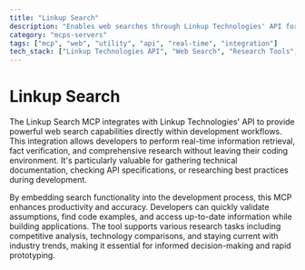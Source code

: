 ```yaml
---
title: "Linkup Search"
description: "Enables web searches through Linkup Technologies' API for information gathering, fact-checking, and research tasks."
category: "mcps-servers"
tags: ["mcp", "web", "utility", "api", "real-time", "integration"]
tech_stack: ["Linkup Technologies API", "Web Search", "Research Tools", "Information Retrieval"]
---
```


# Linkup Search

The Linkup Search MCP integrates with Linkup Technologies' API to provide powerful web search capabilities directly within development workflows. This integration allows developers to perform real-time information retrieval, fact verification, and comprehensive research without leaving their coding environment. It's particularly valuable for gathering technical documentation, checking API specifications, or researching best practices during development.

By embedding search functionality into the development process, this MCP enhances productivity and accuracy. Developers can quickly validate assumptions, find code examples, and access up-to-date information while building applications. The tool supports various research tasks including competitive analysis, technology comparisons, and staying current with industry trends, making it essential for informed decision-making and rapid prototyping.
